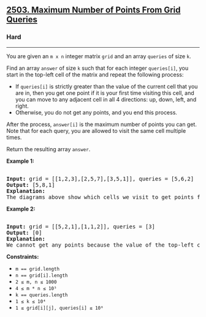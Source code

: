 ### <h2><a href="https://leetcode.com/problems/maximum-number-of-points-from-grid-queries/">2503. Maximum Number of Points From Grid Queries</a></h2>  
<h3>Hard</h3>  
<hr>  
<div>  
<p>You are given an <code>m x n</code> integer matrix <code>grid</code> and an array <code>queries</code> of size <code>k</code>.</p>  

<p>Find an array <code>answer</code> of size <code>k</code> such that for each integer <code>queries[i]</code>, you start in the top-left cell of the matrix and repeat the following process:</p>  

<ul>  
<li>If <code>queries[i]</code> is strictly greater than the value of the current cell that you are in, then you get one point if it is your first time visiting this cell, and you can move to any adjacent cell in all 4 directions: up, down, left, and right.</li>  
<li>Otherwise, you do not get any points, and you end this process.</li>  
</ul>  

<p>After the process, <code>answer[i]</code> is the maximum number of points you can get. Note that for each query, you are allowed to visit the same cell multiple times.</p>  

<p>Return the resulting array <code>answer</code>.</p>  

<p><strong>Example 1:</strong></p>  
<pre>  
<strong>Input:</strong> grid = [[1,2,3],[2,5,7],[3,5,1]], queries = [5,6,2]  
<strong>Output:</strong> [5,8,1]  
<strong>Explanation:</strong>  
The diagrams above show which cells we visit to get points for each query.  
</pre>  

<p><strong>Example 2:</strong></p>  
<pre>  
<strong>Input:</strong> grid = [[5,2,1],[1,1,2]], queries = [3]  
<strong>Output:</strong> [0]  
<strong>Explanation:</strong>  
We cannot get any points because the value of the top-left cell is already greater than or equal to <code>3</code>.  
</pre>  

<p><strong>Constraints:</strong></p>  
<ul>  
<li><code>m == grid.length</code></li>  
<li><code>n == grid[i].length</code></li>  
<li><code>2 ≤ m, n ≤ 1000</code></li>  
<li><code>4 ≤ m * n ≤ 10⁵</code></li>  
<li><code>k == queries.length</code></li>  
<li><code>1 ≤ k ≤ 10⁴</code></li>  
<li><code>1 ≤ grid[i][j], queries[i] ≤ 10⁶</code></li>  
</ul>  
</div>  
